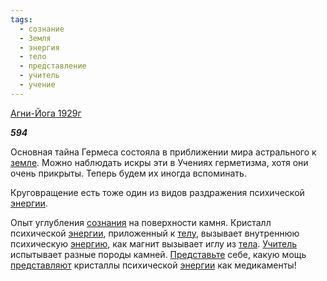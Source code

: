 ```yaml
---
tags:
  - сознание
  - Земля
  - энергия
  - тело
  - представление
  - учитель
  - учение
---
```

[Агни-Йога 1929г](https://127.0.0.1:4002/agni/1929)

___594___

Основная тайна Гермеса состояла в приближении мира астрального к [земле](../../../tags/#Земля). Можно наблюдать искры эти в Учениях герметизма, хотя они очень прикрыты. Теперь будем их иногда вспоминать.   

Круговращение есть тоже один из видов раздражения психической [энергии](../../../tags/#энергия).   

Опыт углубления [сознания](../../../tags/#сознание) на поверхности камня. Кристалл психической [энергии](../../../tags/#энергия), приложенный к [телу](../../../tags/#тело), вызывает внутреннюю психическую [энергию](../../../tags/#энергия), как магнит вызывает иглу из [тела](../../../tags/#тело). [Учитель](../../../tags/#учитель) испытывает разные породы камней. [Представьте](../../../tags/#представление) себе, какую мощь [представляют](../../../tags/#представление) кристаллы психической [энергии](../../../tags/#энергия) как медикаменты!